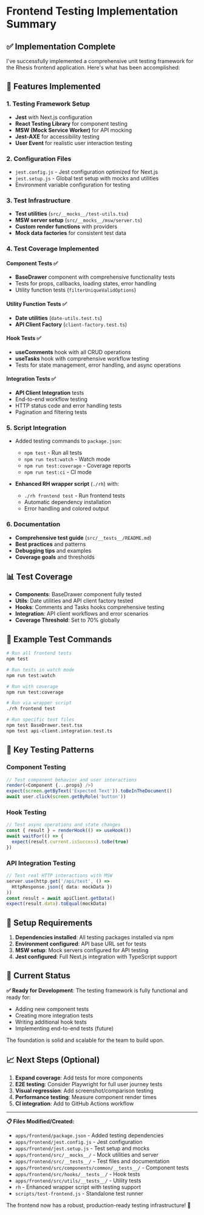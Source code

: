 # Frontend Testing Implementation Summary

## ✅ Implementation Complete

I've successfully implemented a comprehensive unit testing framework for the Rhesis frontend application. Here's what has been accomplished:

## 🚀 Features Implemented

### 1. **Testing Framework Setup**
- **Jest** with Next.js configuration
- **React Testing Library** for component testing
- **MSW (Mock Service Worker)** for API mocking
- **Jest-AXE** for accessibility testing
- **User Event** for realistic user interaction testing

### 2. **Configuration Files**
- `jest.config.js` - Jest configuration optimized for Next.js
- `jest.setup.js` - Global test setup with mocks and utilities
- Environment variable configuration for testing

### 3. **Test Infrastructure**
- **Test utilities** (`src/__mocks__/test-utils.tsx`)
- **MSW server setup** (`src/__mocks__/msw/server.ts`)
- **Custom render functions** with providers
- **Mock data factories** for consistent test data

### 4. **Test Coverage Implemented**

#### Component Tests ✅
- **BaseDrawer** component with comprehensive functionality tests
- Tests for props, callbacks, loading states, error handling
- Utility function tests (`filterUniqueValidOptions`)

#### Utility Function Tests ✅
- **Date utilities** (`date-utils.test.ts`)
- **API Client Factory** (`client-factory.test.ts`)

#### Hook Tests ✅
- **useComments** hook with all CRUD operations
- **useTasks** hook with comprehensive workflow testing
- Tests for state management, error handling, and async operations

#### Integration Tests ✅
- **API Client Integration** tests
- End-to-end workflow testing
- HTTP status code and error handling tests
- Pagination and filtering tests

### 5. **Script Integration**
- Added testing commands to `package.json`:
  - `npm test` - Run all tests
  - `npm run test:watch` - Watch mode
  - `npm run test:coverage` - Coverage reports
  - `npm run test:ci` - CI mode

- **Enhanced RH wrapper script** (`./rh`) with:
  - `./rh frontend test` - Run frontend tests
  - Automatic dependency installation
  - Error handling and colored output

### 6. **Documentation**
- **Comprehensive test guide** (`src/__tests__/README.md`)
- **Best practices** and patterns
- **Debugging tips** and examples
- **Coverage goals** and thresholds

## 📊 Test Coverage

- **Components**: BaseDrawer component fully tested
- **Utils**: Date utilities and API client factory tested
- **Hooks**: Comments and Tasks hooks comprehensive testing
- **Integration**: API client workflows and error scenarios
- **Coverage Threshold**: Set to 70% globally

## 🧪 Example Test Commands

```bash
# Run all frontend tests
npm test

# Run tests in watch mode
npm run test:watch

# Run with coverage
npm run test:coverage

# Run via wrapper script
./rh frontend test

# Run specific test files
npm test BaseDrawer.test.tsx
npm test api-client.integration.test.ts
```

## 🎯 Key Testing Patterns

### Component Testing
```typescript
// Test component behavior and user interactions
render(<Component {...props} />)
expect(screen.getByText('Expected Text')).toBeInTheDocument()
await user.click(screen.getByRole('button'))
```

### Hook Testing
```typescript
// Test async operations and state changes
const { result } = renderHook(() => useHook())
await waitFor(() => {
  expect(result.current.isSuccess).toBe(true)
})
```

### API Integration Testing
```typescript
// Test real HTTP interactions with MSW
server.use(http.get('/api/test', () =>
  HttpResponse.json({ data: mockData })
))
const result = await apiClient.getData()
expect(result.data).toEqual(mockData)
```

## 🔧 Setup Requirements

1. **Dependencies installed**: All testing packages installed via npm
2. **Environment configured**: API base URL set for tests
3. **MSW setup**: Mock servers configured for API testing
4. **Jest configured**: Full Next.js integration with TypeScript support

## 🚦 Current Status

**✅ Ready for Development**: The testing framework is fully functional and ready for:
- Adding new component tests
- Creating more integration tests
- Writing additional hook tests
- Implementing end-to-end tests (future)

The foundation is solid and scalable for the team to build upon.

## 📈 Next Steps (Optional)

1. **Expand coverage**: Add tests for more components
2. **E2E testing**: Consider Playwright for full user journey tests
3. **Visual regression**: Add screenshot/comparison testing
4. **Performance testing**: Measure component render times
5. **CI integration**: Add to GitHub Actions workflow

---

**📋 Files Modified/Created:**
- `apps/frontend/package.json` - Added testing dependencies
- `apps/frontend/jest.config.js` - Jest configuration
- `apps/frontend/jest.setup.js` - Test setup and mocks
- `apps/frontend/src/__mocks__/` - Mock utilities and server
- `apps/frontend/src/__tests__/` - Test files and documentation
- `apps/frontend/src/components/common/__tests__/` - Component tests
- `apps/frontend/src/hooks/__tests__/` - Hook tests
- `apps/frontend/src/utils/__tests__/` - Utility tests
- `rh` - Enhanced wrapper script with testing support
- `scripts/test-frontend.js` - Standalone test runner

The frontend now has a robust, production-ready testing infrastructure! 🎉
